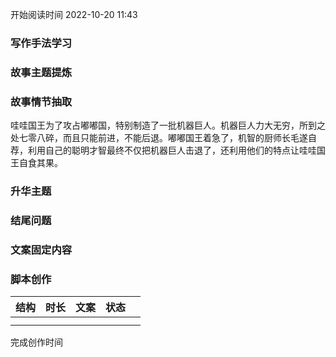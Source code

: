 开始阅读时间 2022-10-20  11:43

### 写作手法学习


### 故事主题提炼


### 故事情节抽取
哇哇国王为了攻占嘟嘟国，特别制造了一批机器巨人。机器巨人力大无穷，所到之处七零八碎，而且只能前进，不能后退。嘟嘟国王着急了，机智的厨师长毛遂自荐，利用自己的聪明才智最终不仅把机器巨人击退了，还利用他们的特点让哇哇国王自食其果。

### 升华主题


### 结尾问题


### 文案固定内容


### 脚本创作

| 结构 | 时长 | 文案 | 状态 |     |
| ---- | ---- | ---- | ---- | --- |
|      |      |      |      |     |
|      |      |      |      |     |

完成创作时间  

